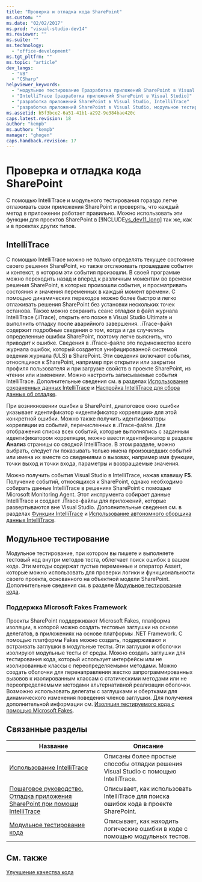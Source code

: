 ```yaml
---
title: "Проверка и отладка кода SharePoint"
ms.custom: ""
ms.date: "02/02/2017"
ms.prod: "visual-studio-dev14"
ms.reviewer: ""
ms.suite: ""
ms.technology: 
  - "office-development"
ms.tgt_pltfrm: ""
ms.topic: "article"
dev_langs: 
  - "VB"
  - "CSharp"
helpviewer_keywords: 
  - "модульное тестирование [разработка приложений SharePoint в Visual Studio]"
  - "IntelliTrace [разработка приложений SharePoint в Visual Studio]"
  - "разработка приложений SharePoint в Visual Studio, IntelliTrace"
  - "разработка приложений SharePoint в Visual Studio, модульное тестирование"
ms.assetid: b5f3bce2-6a51-41b1-a292-9e384bae420c
caps.latest.revision: 18
author: "kempb"
ms.author: "kempb"
manager: "ghogen"
caps.handback.revision: 17
---
```

# Проверка и отладка кода SharePoint
  С помощью IntelliTrace и модульного тестирования гораздо легче отлаживать свои приложения SharePoint и проверять, что каждый метод в приложении работает правильно.  Можно использовать эти функции для проектов SharePoint в [!INCLUDE[vs_dev11_long](../sharepoint/includes/vs-dev11-long-md.md)] так же, как и в проектах других типов.  
  
## IntelliTrace  
 С помощью IntelliTrace можно не только определять текущее состояние своего решения SharePoint, но также отслеживать прошедшие события и контекст, в котором эти события произошли.  В своей программе можно переходить назад и вперед к различным моментам во времени решения SharePoint, в которых произошли события, и просматривать состояния и значения переменных в каждый момент времени.  С помощью динамических переходов можно более быстро и легко отлаживать решения SharePoint без установки нескольких точек останова.  Также можно сохранить сеанс отладки в файл журнала IntelliTrace \(.iTrace\), открыть его позже в Visual Studio Ultimate и выполнить отладку после аварийного завершения.  .iTrace\-файл содержит подробные сведения о том, когда и где случились определенные ошибки SharePoint, поэтому легче выяснить, что приводит к ошибке.  Сведения в .iTrace\-файле это подмножество всего журнала ошибок, который создается унифицированной системой ведения журнала \(ULS\) в SharePoint.  Эти сведения включают события, относящихся к SharePoint, например при открытии или закрытии профиля пользователя и при загрузке свойств в проекте SharePoint, из чтении или изменении.  Можно настроить записываемые события IntelliTrace.  Дополнительные сведения см. в разделах [Использование сохраненных данных IntelliTrace](../debugger/using-saved-intellitrace-data.md) и [Настройка IntelliTrace для сбора данных об отладке](http://msdn.microsoft.com/ru-ru/7657ecab-e07e-4b1b-872d-f05d966be37e).  
  
 При возникновении ошибки в SharePoint, диалоговое окно ошибки указывает идентификатор «идентификатор корреляции» для этой конкретной ошибки.  Можно также получить идентификаторы корреляции из событий, перечисленных в .iTrace\-файле.  Для отображения списка всех событий, которые выполнялись с заданным идентификатором корреляции, можно ввести идентификатор в разделе **Анализ** страницы со сводкой IntelliTrace.  В этом разделе, можно выбрать, следует ли показывать только имена произошедших событий или имена их вместе со сведениями о вызовах, например имя функции, точки выход и точки входа, параметры и возвращаемые значения.  
  
 Можно получить события Visual Studio в IntelliTrace, нажав клавишу **F5**.  Получение событий, относящихся к SharePoint, однако необходимо собирать данные IntelliTrace в решениях SharePoint с помощью Microsoft Monitoring Agent.  Этот инструмента собирает данные IntelliTrace и создает .iTrace\-файлы для приложений, которые развертываются вне Visual Studio.  Дополнительные сведения см. в разделах [Функции IntelliTrace](../debugger/intellitrace-features.md) и [Использование автономного сборщика данных IntelliTrace](../debugger/using-the-intellitrace-stand-alone-collector.md).  
  
## Модульное тестирование  
 Модульное тестирование, при котором вы пишете и выполняете тестовый код внутри методов теста, облегчает поиск ошибок в вашем коде.  Эти методы содержат пустые переменные и оператор Assert, которые можно использовать для проверки логики и функциональности своего проекта, основанного на объектной модели SharePoint.  Дополнительные сведения см. в разделе [Модульное тестирование кода](../test/unit-test-your-code.md).  
  
### Поддержка Microsoft Fakes Framework  
 Проекты SharePoint поддерживают Microsoft Fakes, платформа изоляции, в которой можно создать тестовые заглушки на основе делегатов, в приложениях на основе платформы .NET Framework.  С помощью платформы Fakes можно создать, поддерживают и встраивать заглушки в модульные тесты.  Эти заглушки и оболочки изолируют модульные тесты от среды.  Можно создать заглушки для тестирования кода, который использует интерфейсы или не изолированные классы с переопределяемыми методами.  Можно создать оболочки для перенаправления жестко запрограммированных вызовов к изолированным классам с статическими методами или не переопределяемыми методами альтернативной реализации оболочки.  Возможно использовать делегаты с заглушками и обертками для динамического изменения поведения членов заглушки.  Для получения дополнительной информации см. [Изоляция тестируемого кода с помощью Microsoft Fakes](../test/isolating-code-under-test-with-microsoft-fakes.md).  
  
## Связанные разделы  
  
|Название|Описание|  
|--------------|--------------|  
|[Использование IntelliTrace](../debugger/intellitrace.md)|Описаны более простые способы отладки решения Visual Studio с помощью IntelliTrace.|  
|[Пошаговое руководство. Отладка приложения SharePoint при помощи IntelliTrace](../sharepoint/walkthrough-debugging-a-sharepoint-application-by-using-intellitrace.md)|Описывает, как использовать IntelliTrace для поиска ошибок кода в проекте SharePoint.|  
|[Модульное тестирование кода](../test/unit-test-your-code.md)|Описывает, как находить логические ошибки в коде с помощью модульных тестов.|  
  
## См. также  
 [Улучшение качества кода](../test/improve-code-quality.md)  
  
  